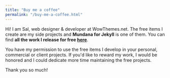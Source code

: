 ```yaml
---
title: "Buy me a coffee"
permalink: "/buy-me-a-coffee.html"
---
```


Hi! I am Sal, web designer & developer at WowThemes.net. The free items I create are my side projects and **Mundana for Jekyll** is one of them. You can find **all the work I release for free [here](https://www.wowthemes.net/category/free-themes-templates/)**. 

You have my permission to use the free items I develop in your personal, commercial or client projects. If you'd like to reward my work, I would be honored and I could dedicate more time maintaining the free projects. 

Thank you so much!


